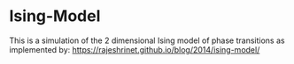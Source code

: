# Ising-Model

This is a simulation of the 2 dimensional Ising model of phase transitions as implemented by:
https://rajeshrinet.github.io/blog/2014/ising-model/
